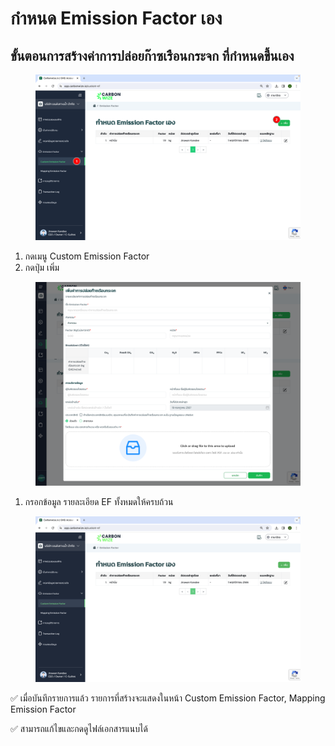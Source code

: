 # กำหนด Emission Factor เอง

## ขั้นตอนการสร้างค่าการปล่อยก๊าซเรือนกระจก ที่กำหนดขึ้นเอง

<figure><img src="../../.gitbook/assets/image (72).png" alt=""><figcaption></figcaption></figure>

1. กดเมนู Custom Emission Factor
2. กดปุ่ม เพิ่ม



<figure><img src="../../.gitbook/assets/image (2).png" alt=""><figcaption></figcaption></figure>

1. กรอกข้อมูล รายละเอียด EF ทั้งหมดให้ครบถ้วน



<figure><img src="../../.gitbook/assets/image (90).png" alt=""><figcaption></figcaption></figure>

✅ เมื่อบันทึกรายการแล้ว รายการที่สร้างจะแสดงในหน้า Custom Emission Factor, Mapping Emission Factor

✅ สามารถแก้ไขและกดดูไฟล์เอกสารแนบได้

